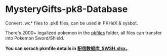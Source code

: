 # MysteryGifts-pk8-Database

Convert .wc* files to .pk8 files, can be used in PKHeX &amp; sysbot.

There's 2000+ legalized pokemon in the [pkfiles](https://github.com/Nyaneymar/MysteryGifts-pk8-Database/tree/master/pkfiles) folder, all files can transfer into Pokemon Sword/Shield.

**You can serach pkmfile details in [配信数据库_SWSH.xlsx](https://github.com/Nyaneymar/MysteryGifts-pk8-Database/raw/master/pkfiles/%E9%85%8D%E4%BF%A1%E6%95%B0%E6%8D%AE%E5%BA%93_SWSH_211225.xlsx)。**
